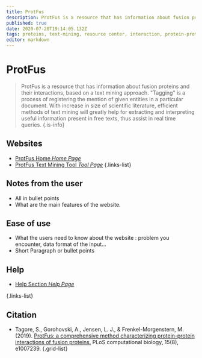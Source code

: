 ```yaml
---
title: ProtFus
description: ProtFus is a resource that has information about fusion proteins and their interactions, based on a text mining approach.
published: true
date: 2020-07-20T19:14:05.132Z
tags: proteins, text-mining, resource center, interaction, protein-protein
editor: markdown
---
```


# ProtFus

> ProtFus is a resource that has information about fusion proteins and their interactions, based on a text mining approach. "Tagging" is a process of registering the mention of given entities in a particular document. With increase in size of scientific literature, efficient methods of text mining will greatly help for extracting and interpreting useful information present in free texts, thus assist in real time queries.
{.is-info}

 

## Websites

- [ProtFus Home *Home Page*](http://protfus.md.biu.ac.il/index.html)
- [ProtFus Text Mining Tool *Tool Page*](http://protfus.md.biu.ac.il/bin/text_mining.pl)
{.links-list}


 ## Notes from the user
 
 - All in bullet points
 - What are the main features of the website.

 
 ## Ease of use

- What the users need to know about the website : problem you encounter, data format of the input...
- Short Paragraph or bullet points


## Help

- [Help Section *Help Page*](http://protfus.md.biu.ac.il/help.html)
 
{.links-list}


## Citation 

- Tagore, S., Gorohovski, A., Jensen, L. J., & Frenkel-Morgenstern, M. (2019). [ProtFus: a comprehensive method characterizing protein-protein interactions of fusion proteins.](https://journals.plos.org/ploscompbiol/article?id=10.1371/journal.pcbi.1007239#sec015) PLoS computational biology, 15(8), e1007239.
{.grid-list}
